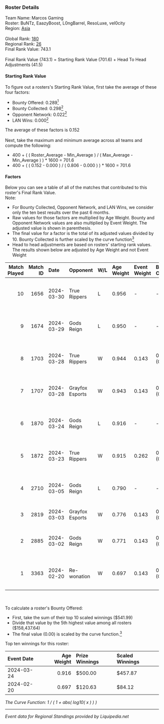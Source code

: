### Roster Details<br />
Team Name: Marcos Gaming<br />
Roster: BuNTz, EaazyBoost, L0ngBarrel, ResoLuxe, vel0city<br />
Region: [Asia]( ../standings_asia.md)<br />
<br />
Global Rank: [180](../standings_global.md)<br />
Regional Rank: [26]( ../standings_asia.md)<br />
Final Rank Value:  743.1<br />
<br />
Final Rank Value (743.1) = Starting Rank Value (701.6) + Head To Head Adjustments (41.5)<br />

#### Starting Rank Value<br />
To figure out a rosters's Starting Rank Value, first take the average of these four factors:<br />
- Bounty Offered: 0.289[<sup>1</sup>](#table2)
- Bounty Collected: 0.298[<sup>2</sup>](#table1)
- Opponent Network: 0.022[<sup>2</sup>](#table1)
- LAN Wins: 0.000[<sup>2</sup>](#table1)

The average of these factors is 0.152<br />
<br />
Next, take the maximum and minimum average across all teams and compute the following:<br />
- 400 + ( ( Roster_Average - Min_Average ) / ( Max_Average - Min_Average ) ) * 1600 = 701.6
- 400 + ( ( 0.152 - 0.000 ) / ( 0.806 - 0.000 ) ) * 1600 = 701.6


#### Factors<br />
Below you can see a table of all of the matches that contributed to this roster's Final Rank Value.<br />
Note:<br />

- For Bounty Collected, Opponent Network, and LAN Wins, we consider only the ten best results over the past 6 months.
- Raw values for those factors are multiplied by Age Weight. Bounty and Opponent Network values are also multiplied by Event Weight. The adjusted value is shown in parenthesis.
- The final value for a factor is the total of its adjusted values divided by 10. Bounty Collected is further scaled by the curve function[<sup>3</sup>](#curveFunction)
- Head to head adjustments are based on rosters' starting rank values. The results shown below are adjusted by Age Weight and not Event Weight
<span id="table1"></span><br />


| Match Played | Match ID | Date       | Opponent        | W/L | Age Weight | Event Weight | Bounty Collected | Opponent Network | LAN Wins      | H2H Adj. | Roster                                             |
| -: | -: | :- | :- | :- | :- | :- | :- | :- | :- | -: | :- |
|           10 |     1656 | 2024-03-30 | True Rippers    | L   | 0.956      | -            | -                | -                | -             |   -11.35 | BuNTz, EaazyBoost, L0ngBarrel, ResoLuxe, vel0city  |
|            9 |     1674 | 2024-03-29 | Gods Reign      | L   | 0.950      | -            | -                | -                | -             |    -9.36 | BuNTz, EaazyBoost, L0ngBarrel, ResoLuxe, vel0city  |
|            8 |     1703 | 2024-03-28 | True Rippers    | W   | 0.944      | 0.143        | 0.059 (0.008)    | 0.272 (0.037)    | false (0.000) |    18.01 | BuNTz, EaazyBoost, L0ngBarrel, ResoLuxe, vel0city  |
|            7 |     1707 | 2024-03-28 | Grayfox Esports | W   | 0.943      | 0.143        | 0.010 (0.001)    | 0.264 (0.036)    | false (0.000) |    11.72 | BuNTz, EaazyBoost, L0ngBarrel, ResoLuxe, vel0city  |
|            6 |     1870 | 2024-03-24 | Gods Reign      | L   | 0.916      | -            | -                | -                | -             |    -9.01 | BuNTz, EaazyBoost, L0ngBarrel, ResoLuxe, vel0city  |
|            5 |     1872 | 2024-03-23 | True Rippers    | W   | 0.915      | 0.262        | 0.059 (0.014)    | 0.272 (0.065)    | false (0.000) |    18.89 | Anasasis, Crazy_Gamer, DEFAULTER, Mcg1LLzZz, Rossi |
|            4 |     2710 | 2024-03-05 | Gods Reign      | L   | 0.790      | -            | -                | -                | -             |    -8.30 | Bhavi, f1redup, Ph1NNN, R2B2, reV3nnnn             |
|            3 |     2819 | 2024-03-03 | Grayfox Esports | W   | 0.776      | 0.143        | 0.010 (0.001)    | 0.264 (0.029)    | false (0.000) |    10.99 | Ace, arakyN, ghostxD, Marzil, Nox                  |
|            2 |     2885 | 2024-03-02 | Gods Reign      | W   | 0.771      | 0.143        | 0.174 (0.019)    | 0.479 (0.053)    | false (0.000) |    16.66 | BuNTz, EaazyBoost, L0ngBarrel, ResoLuxe, vel0city  |
|            1 |     3363 | 2024-02-20 | Re-wonation     | W   | 0.697      | 0.143        | 0.000 (0.000)    | 0.000 (0.000)    | false (0.000) |     3.27 | BuNTz, EaazyBoost, L0ngBarrel, ResoLuxe, vel0city  |

<br />
<span id="table2"></span><br />
To calculate a roster's Bounty Offered:<br />

- First, take the sum of their top 10 scaled winnings ($541.99)
- Divide that value by the 5th highest value among all rosters ($158,437.64)
- The final value (0.00) is scaled by the curve function.[<sup>3</sup>](#curveFunction)

Top ten winnings for this roster:<br />

| Event Date | Age Weight | Prize Winnings | Scaled Winnings |
| :- | -: | :- | :- |
| 2024-03-24 |      0.916 | $500.00        | $457.87         |
| 2024-02-20 |      0.697 | $120.63        | $84.12          |


<span id="curveFunction"></span>_The Curve Function: 1 / ( 1 + abs( log10( x ) ) )_<br />

---
_Event data for Regional Standings provided by Liquipedia.net_<br />
